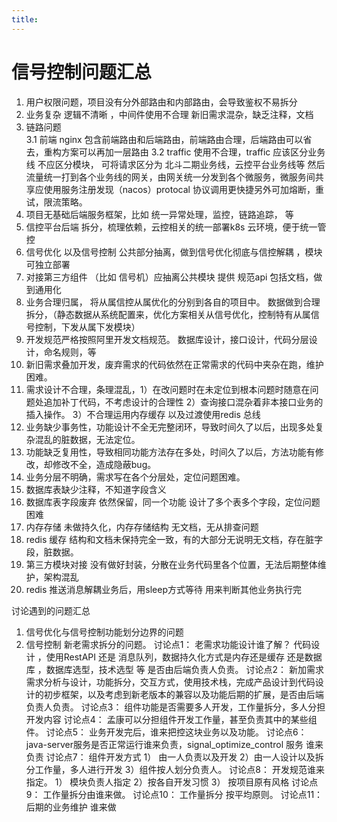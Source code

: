 ```yaml
---
title:
---
```




# 信号控制问题汇总

1. 用户权限问题，项目没有分外部路由和内部路由，会导致鉴权不易拆分
2. 业务复杂 逻辑不清晰 ，中间件使用不合理 新旧需求混杂，缺乏注释，文档
3. 链路问题  
3.1 前端 nginx 包含前端路由和后端路由，前端路由合理，后端路由可以省去，重构方案可以再加一层路由
3.2 traffic 使用不合理，traffic 应该区分业务线 不应区分模块， 可将请求区分为 北斗二期业务线，云控平台业务线等 然后流量统一打到各个业务线的网关，由网关统一分发到各个微服务，微服务间共享应使用服务注册发现（nacos）protocal 协议调用更快捷另外可加熔断，重试，限流策略。
4. 项目无基础后端服务框架，比如 统一异常处理，监控，链路追踪， 等
5. 信控平台后端 拆分，梳理依赖，云控相关的统一部署k8s 云环境，便于统一管控
6. 信号优化 以及信号控制 公共部分抽离，做到信号优化彻底与信控解耦 ，模块可独立部署
7. 对接第三方组件 （比如 信号机）应抽离公共模块 提供 规范api 包括文档，做到通用化
8. 业务合理归属， 将从属信控从属优化的分别到各自的项目中。 数据做到合理拆分，（静态数据从系统配置来，优化方案相关从信号优化，控制特有从属信号控制，下发从属下发模块）
9. 开发规范严格按照阿里开发文档规范。 数据库设计，接口设计，代码分层设计，命名规则，等
10. 新旧需求叠加开发，废弃需求的代码依然在正常需求的代码中夹杂在跑，维护困难。
11. 需求设计不合理，条理混乱，1）在改问题时在未定位到根本问题时随意在问题处追加补丁代码，不考虑设计的合理性 2）查询接口混杂着非本接口业务的插入操作。 3）不合理运用内存缓存 以及过渡使用redis 总线 
12. 业务缺少事务性，功能设计不全无完整闭环，导致时间久了以后，出现多处复杂混乱的脏数据，无法定位。
13. 功能缺乏复用性，导致相同功能方法存在多处，时间久了以后，方法功能有修改，却修改不全，造成隐蔽bug。
14. 业务分层不明确，需求写在各个分层处，定位问题困难。
15. 数据库表缺少注释，不知道字段含义
16. 数据库表字段废弃 依然保留，同一个功能 设计了多个表多个字段，定位问题困难
17. 内存存储 未做持久化，内存存储结构 无文档，无从排查问题
18. redis 缓存 结构和文档未保持完全一致，有的大部分无说明无文档，存在脏字段，脏数据。
19. 第三方模块对接 没有做好封装，分散在业务代码里各个位置，无法后期整体维护，架构混乱
20. redis 推送消息解耦业务后，用sleep方式等待  用来判断其他业务执行完


讨论遇到的问题汇总
1. 信号优化与信号控制功能划分边界的问题
2. 信号控制 新老需求拆分的问题。
讨论点1： 老需求功能设计谁了解？ 代码设计 ，使用RestAPI 还是 消息队列，数据持久化方式是内存还是缓存 还是数据库 ，数据库选型，技术选型 等 是否由后端负责人负责。
讨论点2： 新加需求需求分析与设计，功能拆分，交互方式，使用技术栈，完成产品设计到代码设计的初步框架，以及考虑到新老版本的兼容以及功能后期的扩展，是否由后端负责人负责。
讨论点3： 组件功能是否需要多人开发，工作量拆分，多人分担开发内容
讨论点4： 孟康可以分担组件开发工作量，甚至负责其中的某些组件。
讨论点5： 业务开发完后，谁来把控这块业务以及功能。
讨论点6： java-server服务是否正常运行谁来负责，signal_optimize_control 服务 谁来负责
讨论点7： 组件开发方式 1） 由一人负责以及开发 2）由一人设计以及拆分工作量，多人进行开发 3）组件按人划分负责人。
讨论点8： 开发规范谁来指定。 1） 模块负责人指定 2）按各自开发习惯 3） 按项目原有风格
讨论点9： 工作量拆分由谁来做。
讨论点10： 工作量拆分 按平均原则。
讨论点11：后期的业务维护 谁来做